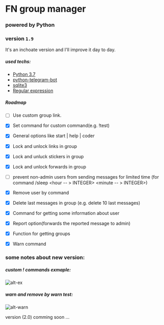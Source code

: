 # FN group manager
### powered by Python
### version `1.9` 

It's an inchoate version and I'll improve it day to day.

##### used techs:
* [Python 3.7](https://www.python.org/downloads/release/python-370/)
* [python-telegram-bot](https://python-telegram-bot.readthedocs.io/)
* [sqlite3](https://docs.python.org/3/library/sqlite3.html)
* [Regular expression](https://docs.python.org/3/library/re.html)


##### Roadmap
- [ ] Use custom group link.
- [x] Set command for custom command(e.g. !test)
- [x] General options like start | help | coder 
- [x] Lock and unlock links in group
- [x] Lock and unluck stickers in group
- [x] Lock and unlock forwards in group
- [ ] prevent non-admin users from sending messages for limited time (for command /sleep <hour -- > INTEGER> <minute -- > INTEGER>)
- [x] Remove user by command
- [x] Delete last messages in group (e.g. delete 10 last messages)
- [x] Command for getting some information about user 
- [x] Report option(forwards the reported message to admin)
- [x] Function for getting groups
- [x] Warn command


### some notes about new version:
##### custom ! commands exmaple:
![alt-ex](https://i.ibb.co/C5HBJvt/photo-2020-03-05-14-59-33.jpg)
 
##### warn and remove by warn test:
![alt-warn](https://i.ibb.co/6NB0MNj/photo-2020-03-05-19-55-08.jpg)


version (2.0) comming soon ...
